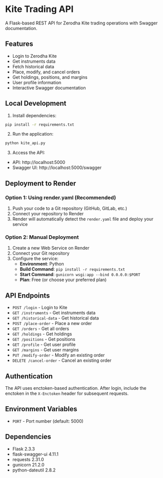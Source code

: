 # Kite Trading API

A Flask-based REST API for Zerodha Kite trading operations with Swagger documentation.

## Features

- Login to Zerodha Kite
- Get instruments data
- Fetch historical data
- Place, modify, and cancel orders
- Get holdings, positions, and margins
- User profile information
- Interactive Swagger documentation

## Local Development

1. Install dependencies:
```bash
pip install -r requirements.txt
```

2. Run the application:
```bash
python kite_api.py
```

3. Access the API:
- API: http://localhost:5000
- Swagger UI: http://localhost:5000/swagger

## Deployment to Render

### Option 1: Using render.yaml (Recommended)

1. Push your code to a Git repository (GitHub, GitLab, etc.)
2. Connect your repository to Render
3. Render will automatically detect the `render.yaml` file and deploy your service

### Option 2: Manual Deployment

1. Create a new Web Service on Render
2. Connect your Git repository
3. Configure the service:
   - **Environment**: Python
   - **Build Command**: `pip install -r requirements.txt`
   - **Start Command**: `gunicorn wsgi:app --bind 0.0.0.0:$PORT`
   - **Plan**: Free (or choose your preferred plan)

## API Endpoints

- `POST /login` - Login to Kite
- `GET /instruments` - Get instruments data
- `GET /historical-data` - Get historical data
- `POST /place-order` - Place a new order
- `GET /orders` - Get all orders
- `GET /holdings` - Get holdings
- `GET /positions` - Get positions
- `GET /profile` - Get user profile
- `GET /margins` - Get user margins
- `PUT /modify-order` - Modify an existing order
- `DELETE /cancel-order` - Cancel an existing order

## Authentication

The API uses enctoken-based authentication. After login, include the enctoken in the `X-Enctoken` header for subsequent requests.

## Environment Variables

- `PORT` - Port number (default: 5000)

## Dependencies

- Flask 2.3.3
- flask-swagger-ui 4.11.1
- requests 2.31.0
- gunicorn 21.2.0
- python-dateutil 2.8.2